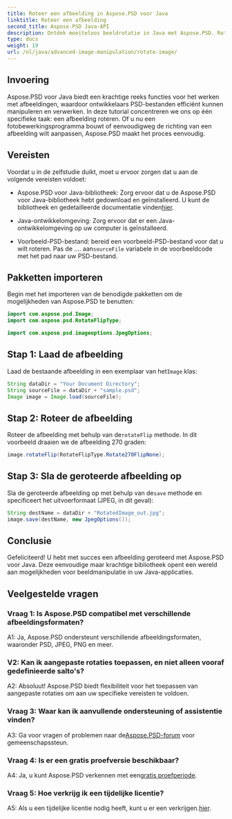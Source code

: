 ```yaml
---
title: Roteer een afbeelding in Aspose.PSD voor Java
linktitle: Roteer een afbeelding
second_title: Aspose.PSD Java-API
description: Ontdek moeiteloos beeldrotatie in Java met Aspose.PSD. Roteer, draai en bewaar PSD-bestanden eenvoudig.
type: docs
weight: 19
url: /nl/java/advanced-image-manipulation/rotate-image/
---
```

## Invoering

Aspose.PSD voor Java biedt een krachtige reeks functies voor het werken met afbeeldingen, waardoor ontwikkelaars PSD-bestanden efficiënt kunnen manipuleren en verwerken. In deze tutorial concentreren we ons op één specifieke taak: een afbeelding roteren. Of u nu een fotobewerkingsprogramma bouwt of eenvoudigweg de richting van een afbeelding wilt aanpassen, Aspose.PSD maakt het proces eenvoudig.

## Vereisten

Voordat u in de zelfstudie duikt, moet u ervoor zorgen dat u aan de volgende vereisten voldoet:

-  Aspose.PSD voor Java-bibliotheek: Zorg ervoor dat u de Aspose.PSD voor Java-bibliotheek hebt gedownload en geïnstalleerd. U kunt de bibliotheek en gedetailleerde documentatie vinden[hier](https://reference.aspose.com/psd/java/).

- Java-ontwikkelomgeving: Zorg ervoor dat er een Java-ontwikkelomgeving op uw computer is geïnstalleerd.

-  Voorbeeld-PSD-bestand: bereid een voorbeeld-PSD-bestand voor dat u wilt roteren. Pas de .... aan`sourceFile` variabele in de voorbeeldcode met het pad naar uw PSD-bestand.

## Pakketten importeren

Begin met het importeren van de benodigde pakketten om de mogelijkheden van Aspose.PSD te benutten:

```java
import com.aspose.psd.Image;
import com.aspose.psd.RotateFlipType;

import com.aspose.psd.imageoptions.JpegOptions;
```

## Stap 1: Laad de afbeelding

 Laad de bestaande afbeelding in een exemplaar van het`Image` klas:

```java
String dataDir = "Your Document Directory";
String sourceFile = dataDir + "sample.psd";
Image image = Image.load(sourceFile);
```

## Stap 2: Roteer de afbeelding

 Roteer de afbeelding met behulp van de`rotateFlip` methode. In dit voorbeeld draaien we de afbeelding 270 graden:

```java
image.rotateFlip(RotateFlipType.Rotate270FlipNone);
```

## Stap 3: Sla de geroteerde afbeelding op

 Sla de geroteerde afbeelding op met behulp van de`save` methode en specificeert het uitvoerformaat (JPEG, in dit geval):

```java
String destName = dataDir + "RotatedImage_out.jpg";
image.save(destName, new JpegOptions());
```

## Conclusie

Gefeliciteerd! U hebt met succes een afbeelding geroteerd met Aspose.PSD voor Java. Deze eenvoudige maar krachtige bibliotheek opent een wereld aan mogelijkheden voor beeldmanipulatie in uw Java-applicaties.

## Veelgestelde vragen

### Vraag 1: Is Aspose.PSD compatibel met verschillende afbeeldingsformaten?

A1: Ja, Aspose.PSD ondersteunt verschillende afbeeldingsformaten, waaronder PSD, JPEG, PNG en meer.

### V2: Kan ik aangepaste rotaties toepassen, en niet alleen vooraf gedefinieerde salto's?

A2: Absoluut! Aspose.PSD biedt flexibiliteit voor het toepassen van aangepaste rotaties om aan uw specifieke vereisten te voldoen.

### Vraag 3: Waar kan ik aanvullende ondersteuning of assistentie vinden?

 A3: Ga voor vragen of problemen naar de[Aspose.PSD-forum](https://forum.aspose.com/c/psd/34) voor gemeenschapssteun.

### Vraag 4: Is er een gratis proefversie beschikbaar?

 A4: Ja, u kunt Aspose.PSD verkennen met een[gratis proefperiode](https://releases.aspose.com/).

### Vraag 5: Hoe verkrijg ik een tijdelijke licentie?

 A5: Als u een tijdelijke licentie nodig heeft, kunt u er een verkrijgen.[hier](https://purchase.aspose.com/temporary-license/).